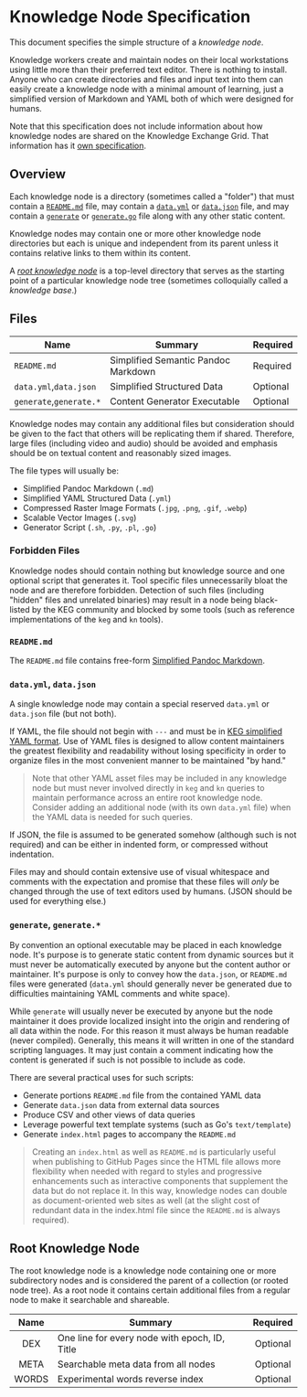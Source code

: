 # Knowledge Node Specification

This document specifies the simple structure of a *knowledge node*.

Knowledge workers create and maintain nodes on their local workstations
using little more than their preferred text editor. There is nothing to
install. Anyone who can create directories and files and input text into
them can easily create a knowledge node with a minimal amount of
learning, just a simplified version of Markdown and YAML both of which
were designed for humans.

Note that this specification does not include information about how
knowledge nodes are shared on the Knowledge Exchange Grid. That
information has it [own specification](../keg).

## Overview

Each knowledge node is a directory (sometimes called a "folder") that
must contain a [`README.md`](#readme-md) file, may contain a
[`data.yml`](#data-yml-data-json) or [`data.json`](#data-yml-data-json)
file, and may contain a [`generate`](#generate-generate) or
[`generate.go`](#generate-generate) file along with any other static content. 

Knowledge nodes may contain one or more other knowledge node directories
but each is unique and independent from its parent unless it contains
relative links to them within its content.

A [*root knowledge node*](#root-knowledge-node) is a top-level directory that serves as the
starting point of a particular knowledge node tree (sometimes
colloquially called a *knowledge base*.)

## Files

Name|Summary|Required
-|-|-
`README.md`|Simplified Semantic Pandoc Markdown|Required
`data.yml`,`data.json`|Simplified Structured Data|Optional
`generate`,`generate.*`|Content Generator Executable|Optional

Knowledge nodes may contain any additional files but consideration
should be given to the fact that others will be replicating them if
shared. Therefore, large files (including video and audio) should be
avoided and emphasis should be on textual content and reasonably sized
images.

The file types will usually be:

* Simplified Pandoc Markdown (`.md`)
* Simplified YAML Structured Data (`.yml`)
* Compressed Raster Image Formats (`.jpg`, `.png`, `.gif`, `.webp`)
* Scalable Vector Images (`.svg`)
* Generator Script (`.sh`, `.py`, `.pl`, `.go`)

### Forbidden Files

Knowledge nodes should contain nothing but knowledge source and one
optional script that generates it. Tool specific files unnecessarily
bloat the node and are therefore forbidden. Detection of such files
(including "hidden" files and unrelated binaries) may result in a node
being black-listed by the KEG community and blocked by some tools (such
as reference implementations of the `keg` and `kn` tools).

### `README.md`

The `README.md` file contains free-form [Simplified Pandoc
Markdown](#simplified-pandoc-markdown).

### `data.yml`, `data.json`

A single knowledge node may contain a special reserved `data.yml` or
`data.json` file (but not both). 

If YAML, the file should not begin with `---` and must be in [KEG
simplified YAML format](#simplified-yaml-format). Use of YAML files is
designed to allow content maintainers the greatest flexibility and
readability without losing specificity in order to organize files in the
most convenient manner to be maintained "by hand."

> Note that other YAML asset files may be included in any knowledge node
but must never involved directly in `keg` and `kn` queries to maintain
performance across an entire root knowledge node. Consider adding an
additional node (with its own `data.yml` file) when the YAML data is
needed for such queries.

If JSON, the file is assumed to be generated somehow (although such is
not required) and can be either in indented form, or compressed without
indentation. 

Files may and should contain extensive use of visual whitespace and
comments with the expectation and promise that these files will *only*
be changed through the use of text editors used by humans. (JSON should
be used for everything else.)

### `generate`, `generate.*`

By convention an optional executable may be placed in each knowledge
node. It's purpose is to generate static content from dynamic sources
but it must never be automatically executed by anyone but the content
author or maintainer. It's purpose is only to convey how the
`data.json`, or `README.md` files were generated (`data.yml` should
generally never be generated due to difficulties maintaining YAML
comments and white space).

While `generate` will usually never be executed by anyone but the node
maintainer it does provide localized insight into the origin and
rendering of all data within the node. For this reason it must always be
human readable (never compiled). Generally, this means it will written
in one of the standard scripting languages. It may just contain a
comment indicating how the content is generated if such is not possible
to include as code.

There are several practical uses for such scripts:

* Generate portions `README.md` file from the contained YAML data
* Generate `data.json` data from external data sources
* Produce CSV and other views of data queries
* Leverage powerful text template systems (such as Go's `text/template`)
* Generate `index.html` pages to accompany the `README.md`

> Creating an `index.html` as well as `README.md` is particularly useful
when publishing to GitHub Pages since the HTML file allows more
flexibility when needed with regard to styles and progressive
enhancements such as interactive components that supplement the data but
do not replace it. In this way, knowledge nodes can double as
document-oriented web sites as well (at the slight cost of redundant
data in the index.html file since the `README.md` is always required).

## Root Knowledge Node

The root knowledge node is a knowledge node containing one or more
subdirectory nodes and is considered the parent of a collection (or
rooted node tree). As a root node it contains certain additional files
from a regular node to make it searchable and shareable.

Name|Summary|Required
|:-:|-|:-:
DEX|One line for every node with epoch, ID, Title|Optional
META|Searchable meta data from all nodes|Optional
WORDS|Experimental words reverse index|Optional

